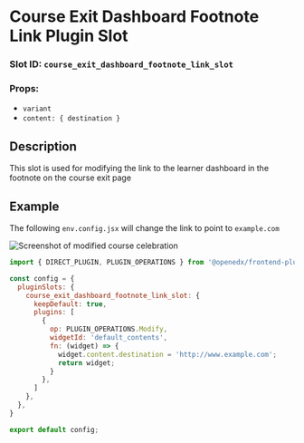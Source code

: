# Course Exit Dashboard Footnote Link Plugin Slot

### Slot ID: `course_exit_dashboard_footnote_link_slot`
### Props:
* `variant`
* `content: { destination }`

## Description

This slot is used for modifying the link to the learner dashboard in the footnote on the course exit page

## Example

The following `env.config.jsx` will change the link to point to `example.com` 

![Screenshot of modified course celebration](./screenshot_custom.png)

```js
import { DIRECT_PLUGIN, PLUGIN_OPERATIONS } from '@openedx/frontend-plugin-framework';

const config = {
  pluginSlots: {
    course_exit_dashboard_footnote_link_slot: {
      keepDefault: true,
      plugins: [
        {
          op: PLUGIN_OPERATIONS.Modify,
          widgetId: 'default_contents',
          fn: (widget) => {
            widget.content.destination = 'http://www.example.com';
            return widget;
          }
        },
      ]
    },
  },
}

export default config;
```
